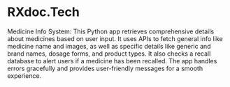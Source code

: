 # RXdoc.Tech
 Medicine Info System:  This Python app retrieves comprehensive details about medicines based on user input. It uses APIs to fetch general info like medicine name and images, as well as specific details like generic and brand names, dosage forms, and product types. It also checks a recall database to alert users if a medicine has been recalled. The app handles errors gracefully and provides user-friendly messages for a smooth experience.

